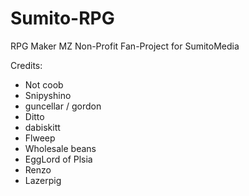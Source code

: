 # Sumito-RPG
RPG Maker MZ Non-Profit Fan-Project for SumitoMedia

Credits:
- Not coob
- Snipyshino
- guncellar / gordon
- Ditto
- dabiskitt
- Flweep
- Wholesale beans
- EggLord of Plsia
- Renzo
- Lazerpig
